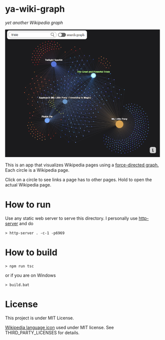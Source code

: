 # ya-wiki-graph

*yet another Wikipedia graph*

![screenshot](screenshot.png)

This is an app that visualizes Wikipedia pages using a [force-directed graph.](https://en.wikipedia.org/wiki/Force-directed_graph_drawing) Each circle is a Wikipedia page.

Click on a circle to see links a page has to other pages. Hold to open the actual Wikipedia page.

# How to run
Use any static web server to serve this directory. I personally use [http-server](https://www.npmjs.com/package/http-server) and do
```
> http-server . -c-1 -p6969
```

# How to build

```
> npm run tsc
```

or if you are on Windows

```
> build.bat
```

# License

This project is under MIT License.

[Wikipedia language icon](https://commons.wikimedia.org/wiki/File:OOjs_UI_icon_language-ltr-progressive.svg) used under MIT license. See THIRD_PARTY_LICENSES for details.

